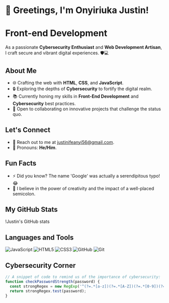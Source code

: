 
# 👋 Greetings, I'm Onyiriuka Justin!

# Front-end Development
As a passionate **Cybersecurity Enthusiast** and **Web Development Artisan**, I craft secure and vibrant digital experiences. 🛡️💻

## About Me
- 🌐 Crafting the web with **HTML**, **CSS**, and **JavaScript**.
- 🔒 Exploring the depths of **Cybersecurity** to fortify the digital realm.
- 📚 Currently honing my skills in **Front-End Development** and **Cybersecurity** best practices.
- 🤝 Open to collaborating on innovative projects that challenge the status quo.

## Let's Connect
- 📧 Reach out to me at justinifeanyi56@gmail.com.
- 👥 Pronouns: **He/Him**.

## Fun Facts
- ⚡ Did you know? The name 'Google' was actually a serendipitous typo! 😂
- 🎨 I believe in the power of creativity and the impact of a well-placed semicolon.

## My GitHub Stats
!Justin's GitHub stats

## Languages and Tools
![JavaScript](https://img.shields.io/badge/-JavaScript-yellow?logo=javascript&logoColor=white)
![HTML5](https://img.shields.io/badge/-HTML5-orange?logo=html5&logoColor=white)
![CSS3](https://img.shields.io/badge/-CSS3-blue?logo=css3&logoColor=white)
![GitHub](https://img.shields.io/badge/-GitHub-181717?logo=github&logoColor=white)
![Git](https://img.shields.io/badge/-Git-F05032?logo=git&logoColor=white)

## Cybersecurity Corner
```javascript
// A snippet of code to remind us of the importance of cybersecurity:
function checkPasswordStrength(password) {
  const strongRegex = new RegExp('^(?=.*[a-z])(?=.*[A-Z])(?=.*[0-9])(?=.*[!@#\$%\^&\*])(?=.{8,})');
  return strongRegex.test(password);
}
